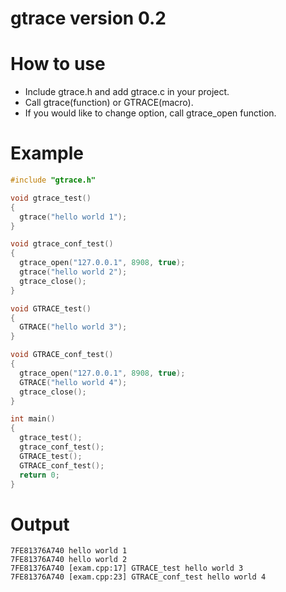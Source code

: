 gtrace version 0.2
==================

# How to use

  * Include gtrace.h and add gtrace.c in your project.
  * Call gtrace(function) or GTRACE(macro).
  * If you would like to change option, call gtrace_open function.

# Example

```cpp
#include "gtrace.h"

void gtrace_test()
{
  gtrace("hello world 1");
}

void gtrace_conf_test()
{
  gtrace_open("127.0.0.1", 8908, true);
  gtrace("hello world 2");
  gtrace_close();
}

void GTRACE_test()
{
  GTRACE("hello world 3");
}

void GTRACE_conf_test()
{
  gtrace_open("127.0.0.1", 8908, true);
  GTRACE("hello world 4");
  gtrace_close();
}

int main()
{
  gtrace_test();
  gtrace_conf_test();
  GTRACE_test();
  GTRACE_conf_test();
  return 0;
}
```

# Output
```
7FE81376A740 hello world 1
7FE81376A740 hello world 2
7FE81376A740 [exam.cpp:17] GTRACE_test hello world 3
7FE81376A740 [exam.cpp:23] GTRACE_conf_test hello world 4
```
